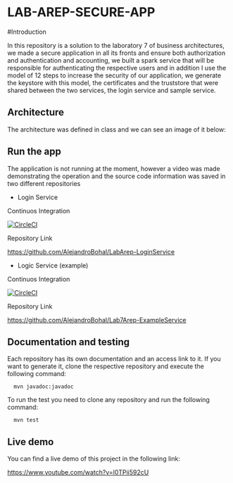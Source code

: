 # LAB-AREP-SECURE-APP

#Introduction

In this repository is a solution to the laboratory 7 of business architectures, we made a secure application in 
all its fronts and ensure both authorization and authentication and accounting, we built a spark service that will be responsible for authenticating the respective users
and in addition I use the model of 12 steps to increase the security of our application, we generate the keystore with this model, the certificates and the truststore that 
were shared between the two services, the login service and sample service.



## Architecture

The architecture was defined in class and we can see an image of it below:


## Run the app

The application is not running at the moment, however a video was made demonstrating the operation and the source code information was saved
in two different repositories

  - Login Service
  
  Continuos Integration
  
  [![CircleCI](https://circleci.com/gh/AlejandroBohal/LabArep-LoginService.svg?style=svg)](https://circleci.com/gh/AlejandroBohal/LabArep-LoginService)
  
  Repository Link
  
  https://github.com/AlejandroBohal/LabArep-LoginService
  
  - Logic Service (example)
  
  Continuos Integration
  
  [![CircleCI](https://circleci.com/gh/AlejandroBohal/Lab7Arep-ExampleService.svg?style=svg)](https://circleci.com/gh/AlejandroBohal/Lab7Arep-ExampleService)
  
  Repository Link
  
  https://github.com/AlejandroBohal/Lab7Arep-ExampleService


## Documentation and testing

Each repository has its own documentation and an access link to it. If you want to generate it, clone the respective repository and execute the following command:

```
  mvn javadoc:javadoc
```

To run the test you need to clone any repository and run the following command:

```
  mvn test
```


## Live demo

You can find a live demo of this project in the following link:

https://www.youtube.com/watch?v=l0TPii592cU







